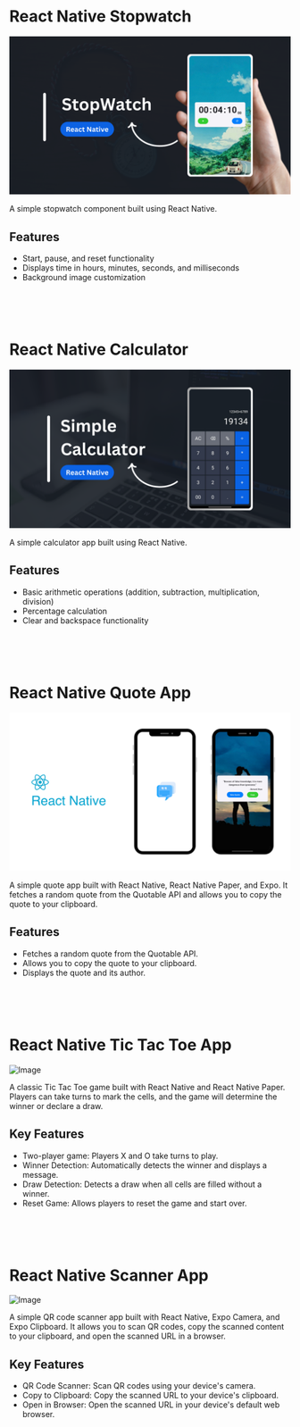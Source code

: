 

# React Native Stopwatch

![Image](./assets/Stopwatch.png)

A simple stopwatch component built using React Native.

## Features

- Start, pause, and reset functionality
- Displays time in hours, minutes, seconds, and milliseconds
- Background image customization

<br>
<br>
<br>

# React Native Calculator

![Image](./assets/Calculator.png)

A simple calculator app built using React Native.

## Features

- Basic arithmetic operations (addition, subtraction, multiplication, division)
- Percentage calculation
- Clear and backspace functionality


<br>
<br>
<br>

# React Native Quote App

![Image](./assets/QuoteApp.png)

A simple quote app built with React Native, React Native Paper, and Expo. It fetches a random quote from the Quotable API and allows you to copy the quote to your clipboard.

## Features

- Fetches a random quote from the Quotable API.
- Allows you to copy the quote to your clipboard.
- Displays the quote and its author.



<br>
<br>
<br>

# React Native Tic Tac Toe App

![Image](./assets/TicTacToe.png)

A classic Tic Tac Toe game built with React Native and React Native Paper. Players can take turns to mark the cells, and the game will determine the winner or declare a draw.

## Key Features
- Two-player game: Players X and O take turns to play.
- Winner Detection: Automatically detects the winner and displays a message.
- Draw Detection: Detects a draw when all cells are filled without a winner.
- Reset Game: Allows players to reset the game and start over.


<br>
<br>
<br>

# React Native Scanner App

![Image](./assets/ScannerApp.png)

A simple QR code scanner app built with React Native, Expo Camera, and Expo Clipboard. It allows you to scan QR codes, copy the scanned content to your clipboard, and open the scanned URL in a browser.

## Key Features

- QR Code Scanner: Scan QR codes using your device's camera.
- Copy to Clipboard: Copy the scanned URL to your device's clipboard.
- Open in Browser: Open the scanned URL in your device's default web browser.


